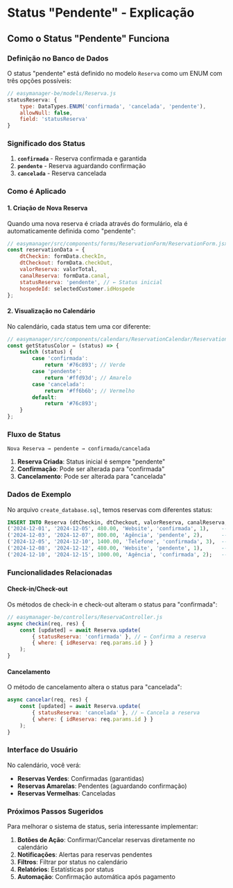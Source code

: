 # Status "Pendente" - Explicação

## Como o Status "Pendente" Funciona

### **Definição no Banco de Dados**

O status "pendente" está definido no modelo `Reserva` como um ENUM com três opções possíveis:

```javascript
// easymanager-be/models/Reserva.js
statusReserva: {
    type: DataTypes.ENUM('confirmada', 'cancelada', 'pendente'),
    allowNull: false,
    field: 'statusReserva'
}
```

### **Significado dos Status**

1. **`confirmada`** - Reserva confirmada e garantida
2. **`pendente`** - Reserva aguardando confirmação
3. **`cancelada`** - Reserva cancelada

### **Como é Aplicado**

#### **1. Criação de Nova Reserva**
Quando uma nova reserva é criada através do formulário, ela é automaticamente definida como "pendente":

```javascript
// easymanager/src/components/forms/ReservationForm/ReservationForm.jsx
const reservationData = {
    dtCheckin: formData.checkIn,
    dtCheckout: formData.checkOut,
    valorReserva: valorTotal,
    canalReserva: formData.canal,
    statusReserva: 'pendente', // ← Status inicial
    hospedeId: selectedCustomer.idHospede
};
```

#### **2. Visualização no Calendário**
No calendário, cada status tem uma cor diferente:

```javascript
// easymanager/src/components/calendars/ReservationCalendar/ReservationCalendar.jsx
const getStatusColor = (status) => {
    switch (status) {
        case 'confirmada':
            return '#76c893'; // Verde
        case 'pendente':
            return '#ffd93d'; // Amarelo
        case 'cancelada':
            return '#ff6b6b'; // Vermelho
        default:
            return '#76c893';
    }
};
```

### **Fluxo de Status**

```
Nova Reserva → pendente → confirmada/cancelada
```

1. **Reserva Criada**: Status inicial é sempre "pendente"
2. **Confirmação**: Pode ser alterada para "confirmada" 
3. **Cancelamento**: Pode ser alterada para "cancelada"

### **Dados de Exemplo**

No arquivo `create_database.sql`, temos reservas com diferentes status:

```sql
INSERT INTO Reserva (dtCheckin, dtCheckout, valorReserva, canalReserva, statusReserva, hospedeId) VALUES
('2024-12-01', '2024-12-05', 480.00, 'Website', 'confirmada', 1),    -- Verde
('2024-12-03', '2024-12-07', 800.00, 'Agência', 'pendente', 2),      -- Amarelo
('2024-12-05', '2024-12-10', 1400.00, 'Telefone', 'confirmada', 3),  -- Verde
('2024-12-08', '2024-12-12', 480.00, 'Website', 'pendente', 1),      -- Amarelo
('2024-12-10', '2024-12-15', 1000.00, 'Agência', 'confirmada', 2);   -- Verde
```

### **Funcionalidades Relacionadas**

#### **Check-in/Check-out**
Os métodos de check-in e check-out alteram o status para "confirmada":

```javascript
// easymanager-be/controllers/ReservaController.js
async checkin(req, res) {
    const [updated] = await Reserva.update(
        { statusReserva: 'confirmada' }, // ← Confirma a reserva
        { where: { idReserva: req.params.id } }
    );
}
```

#### **Cancelamento**
O método de cancelamento altera o status para "cancelada":

```javascript
async cancelar(req, res) {
    const [updated] = await Reserva.update(
        { statusReserva: 'cancelada' }, // ← Cancela a reserva
        { where: { idReserva: req.params.id } }
    );
}
```

### **Interface do Usuário**

No calendário, você verá:
- **Reservas Verdes**: Confirmadas (garantidas)
- **Reservas Amarelas**: Pendentes (aguardando confirmação)
- **Reservas Vermelhas**: Canceladas

### **Próximos Passos Sugeridos**

Para melhorar o sistema de status, seria interessante implementar:

1. **Botões de Ação**: Confirmar/Cancelar reservas diretamente no calendário
2. **Notificações**: Alertas para reservas pendentes
3. **Filtros**: Filtrar por status no calendário
4. **Relatórios**: Estatísticas por status
5. **Automação**: Confirmação automática após pagamento 